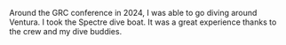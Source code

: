 Around the GRC conference in 2024, I was able to go diving around Ventura. I took the Spectre dive boat. It was a great experience thanks to the crew and my dive buddies.
